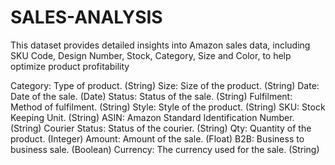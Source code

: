 # SALES-ANALYSIS
This dataset provides detailed insights into Amazon sales data, including SKU Code, Design Number, Stock, Category, Size and Color, to help optimize product profitability

Category: Type of product. (String)
Size: Size of the product. (String)
Date: Date of the sale. (Date)
Status: Status of the sale. (String)
Fulfilment: Method of fulfilment. (String)
Style: Style of the product. (String)
SKU: Stock Keeping Unit. (String)
ASIN: Amazon Standard Identification Number. (String)
Courier Status: Status of the courier. (String)
Qty: Quantity of the product. (Integer)
Amount: Amount of the sale. (Float)
B2B: Business to business sale. (Boolean)
Currency: The currency used for the sale. (String)
